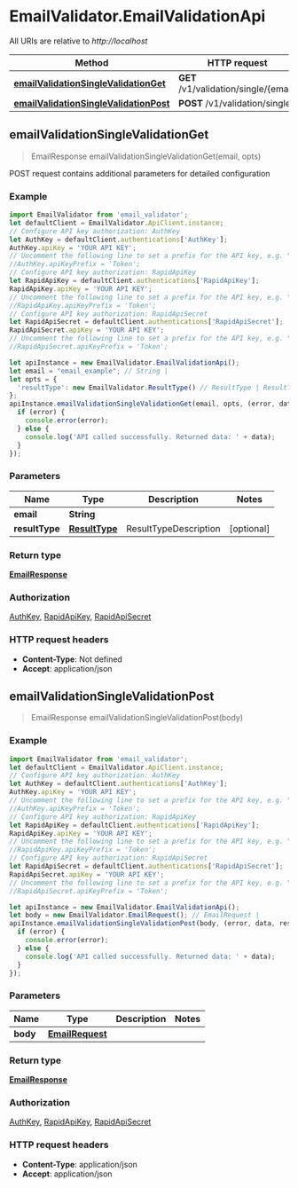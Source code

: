 # EmailValidator.EmailValidationApi

All URIs are relative to *http://localhost*

Method | HTTP request | Description
------------- | ------------- | -------------
[**emailValidationSingleValidationGet**](EmailValidationApi.md#emailValidationSingleValidationGet) | **GET** /v1/validation/single/{email} | 
[**emailValidationSingleValidationPost**](EmailValidationApi.md#emailValidationSingleValidationPost) | **POST** /v1/validation/single | 



## emailValidationSingleValidationGet

> EmailResponse emailValidationSingleValidationGet(email, opts)



POST request contains additional parameters for detailed configuration

### Example

```javascript
import EmailValidator from 'email_validator';
let defaultClient = EmailValidator.ApiClient.instance;
// Configure API key authorization: AuthKey
let AuthKey = defaultClient.authentications['AuthKey'];
AuthKey.apiKey = 'YOUR API KEY';
// Uncomment the following line to set a prefix for the API key, e.g. "Token" (defaults to null)
//AuthKey.apiKeyPrefix = 'Token';
// Configure API key authorization: RapidApiKey
let RapidApiKey = defaultClient.authentications['RapidApiKey'];
RapidApiKey.apiKey = 'YOUR API KEY';
// Uncomment the following line to set a prefix for the API key, e.g. "Token" (defaults to null)
//RapidApiKey.apiKeyPrefix = 'Token';
// Configure API key authorization: RapidApiSecret
let RapidApiSecret = defaultClient.authentications['RapidApiSecret'];
RapidApiSecret.apiKey = 'YOUR API KEY';
// Uncomment the following line to set a prefix for the API key, e.g. "Token" (defaults to null)
//RapidApiSecret.apiKeyPrefix = 'Token';

let apiInstance = new EmailValidator.EmailValidationApi();
let email = "email_example"; // String | 
let opts = {
  'resultType': new EmailValidator.ResultType() // ResultType | ResultTypeDescription
};
apiInstance.emailValidationSingleValidationGet(email, opts, (error, data, response) => {
  if (error) {
    console.error(error);
  } else {
    console.log('API called successfully. Returned data: ' + data);
  }
});
```

### Parameters


Name | Type | Description  | Notes
------------- | ------------- | ------------- | -------------
 **email** | **String**|  | 
 **resultType** | [**ResultType**](.md)| ResultTypeDescription | [optional] 

### Return type

[**EmailResponse**](EmailResponse.md)

### Authorization

[AuthKey](../README.md#AuthKey), [RapidApiKey](../README.md#RapidApiKey), [RapidApiSecret](../README.md#RapidApiSecret)

### HTTP request headers

- **Content-Type**: Not defined
- **Accept**: application/json


## emailValidationSingleValidationPost

> EmailResponse emailValidationSingleValidationPost(body)



### Example

```javascript
import EmailValidator from 'email_validator';
let defaultClient = EmailValidator.ApiClient.instance;
// Configure API key authorization: AuthKey
let AuthKey = defaultClient.authentications['AuthKey'];
AuthKey.apiKey = 'YOUR API KEY';
// Uncomment the following line to set a prefix for the API key, e.g. "Token" (defaults to null)
//AuthKey.apiKeyPrefix = 'Token';
// Configure API key authorization: RapidApiKey
let RapidApiKey = defaultClient.authentications['RapidApiKey'];
RapidApiKey.apiKey = 'YOUR API KEY';
// Uncomment the following line to set a prefix for the API key, e.g. "Token" (defaults to null)
//RapidApiKey.apiKeyPrefix = 'Token';
// Configure API key authorization: RapidApiSecret
let RapidApiSecret = defaultClient.authentications['RapidApiSecret'];
RapidApiSecret.apiKey = 'YOUR API KEY';
// Uncomment the following line to set a prefix for the API key, e.g. "Token" (defaults to null)
//RapidApiSecret.apiKeyPrefix = 'Token';

let apiInstance = new EmailValidator.EmailValidationApi();
let body = new EmailValidator.EmailRequest(); // EmailRequest | 
apiInstance.emailValidationSingleValidationPost(body, (error, data, response) => {
  if (error) {
    console.error(error);
  } else {
    console.log('API called successfully. Returned data: ' + data);
  }
});
```

### Parameters


Name | Type | Description  | Notes
------------- | ------------- | ------------- | -------------
 **body** | [**EmailRequest**](EmailRequest.md)|  | 

### Return type

[**EmailResponse**](EmailResponse.md)

### Authorization

[AuthKey](../README.md#AuthKey), [RapidApiKey](../README.md#RapidApiKey), [RapidApiSecret](../README.md#RapidApiSecret)

### HTTP request headers

- **Content-Type**: application/json
- **Accept**: application/json

